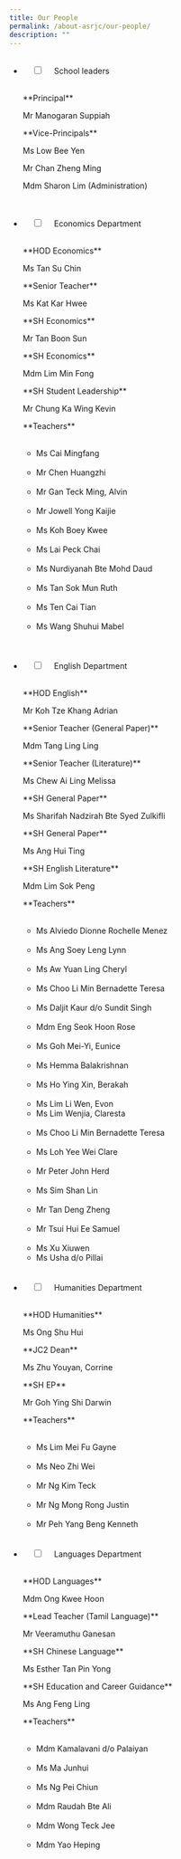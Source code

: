 ```yaml
---
title: Our People
permalink: /about-asrjc/our-people/
description: ""
---
```

<ul class="jekyllcodex_accordion">  
 <li>  
    <input type="checkbox" id="accordion1">  
    <label for="accordion1">School leaders</label>  
    <div>  
      <p>**Principal**</p>
			<p>Mr Manogaran Suppiah</p>
			<p>**Vice-Principals**</p>
			<p>Ms Low Bee Yen</p>
			<p>Mr Chan Zheng Ming</p>
			<p>Mdm Sharon Lim (Administration)</p>
    </div>  
</li>
 <li>  
    <input type="checkbox" id="accordion2">  
    <label for="accordion2">Economics Department</label>  
    <div>  
      <p>**HOD Economics**</p>
			<p>Ms Tan Su Chin</p>
			<p>**Senior Teacher**</p>
			<p>Ms Kat Kar Hwee</p>
			<p>**SH Economics**</p>
			<p>Mr Tan Boon Sun</p>
			<p>**SH Economics**</p>
			<p>Mdm Lim Min Fong</p>
			<p>**SH Student Leadership**</p>
			<p>Mr Chung Ka Wing Kevin</p>
			<p>**Teachers**</p>  
			<ul>
        <li>Ms Cai Mingfang</li>  
        <li>Mr Chen Huangzhi</li>  
        <li>Mr Gan Teck Ming, Alvin</li>
			  <li>Mr Jowell Yong Kaijie</li>  
        <li>Ms Koh Boey Kwee</li>  
        <li>Ms Lai Peck Chai</li>
			  <li>Ms Nurdiyanah Bte Mohd Daud</li>  
        <li>Ms Tan Sok Mun Ruth</li>  
        <li>Ms Ten Cai Tian</li>
			  <li>Ms Wang Shuhui Mabel</li>
      </ul>  
    </div>  
</li>
 <li>  
    <input type="checkbox" id="accordion3">  
    <label for="accordion3">English Department</label>  
    <div>
      <p>**HOD English**</p>
			<p>Mr Koh Tze Khang Adrian</p>
			<p>**Senior Teacher (General Paper)**</p>
			<p>Mdm Tang Ling Ling</p>
			<p>**Senior Teacher (Literature)**</p>
			<p>Ms Chew Ai Ling Melissa</p>
			<p>**SH General Paper**</p>
			<p>Ms Sharifah Nadzirah Bte Syed Zulkifli</p>
			<p>**SH General Paper**</p>
			<p>Ms Ang Hui Ting</p>
			<p>**SH English Literature**</p>
			<p>Mdm Lim Sok Peng</p>
			<p>**Teachers**</p>
			<ul>
        <li>Ms Alviedo Dionne Rochelle Menez</li>
        <li>Ms Ang Soey Leng Lynn</li>  
        <li>Ms Aw Yuan Ling Cheryl</li>
			  <li>Ms Choo Li Min Bernadette Teresa</li>  
        <li>Ms Daljit Kaur d/o Sundit Singh</li>  
        <li>Mdm Eng Seok Hoon Rose</li>
			  <li>Ms Goh Mei-Yi, Eunice</li>  
        <li>Ms Hemma Balakrishnan</li>  
        <li>Ms Ho Ying Xin, Berakah</li>
			  <li>Ms Lim Li Wen, Evon</li>
				<li>Ms Lim Wenjia, Claresta</li>
			  <li>Ms Choo Li Min Bernadette Teresa</li>  
        <li>Ms Loh Yee Wei Clare</li>  
        <li>Mr Peter John Herd</li>
			  <li>Ms Sim Shan Lin</li>  
        <li>Mr Tan Deng Zheng</li>  
        <li>Mr Tsui Hui Ee Samuel</li>
			  <li>Ms Xu Xiuwen</li>
				<li>Ms Usha d/o Pillai</li>
      </ul>  
    </div>  
</li>
<li>  
    <input type="checkbox" id="accordion4">  
    <label for="accordion4">Humanities Department</label>  
    <div>  
      <p>**HOD Humanities**</p>
			<p>Ms Ong Shu Hui</p>
			<p>**JC2 Dean**</p>
			<p>Ms Zhu Youyan, Corrine</p>
			<p>**SH EP**</p>
			<p>Mr Goh Ying Shi Darwin</p>
			<p>**Teachers**</p>  
			<ul>
        <li>Ms Lim Mei Fu Gayne</li>  
        <li>Ms Neo Zhi Wei</li>  
        <li>Mr Ng Kim Teck</li>
			  <li>Mr Ng Mong Rong Justin</li>  
        <li>Mr Peh Yang Beng Kenneth</li>
      </ul>  
    </div>  
</li>
<li>  
    <input type="checkbox" id="accordion5">  
    <label for="accordion5">Languages Department</label>  
    <div>  
      <p>**HOD Languages**</p>
			<p>Mdm Ong Kwee Hoon</p>
			<p>**Lead Teacher (Tamil Language)**</p>
			<p>Mr Veeramuthu Ganesan</p>
			<p>**SH Chinese Language**</p>
			<p>Ms Esther Tan Pin Yong</p>
			<p>**SH Education and Career Guidance**</p>
			<p>Ms Ang Feng Ling</p>
			<p>**Teachers**</p>  
			<ul>
        <li>Mdm Kamalavani d/o Palaiyan</li>  
        <li>Ms Ma Junhui</li>  
        <li>Ms Ng Pei Chiun</li>
			  <li>Mdm Raudah Bte Ali</li>  
        <li>Mdm Wong Teck Jee</li>  
        <li>Mdm Yao Heping</li>
      </ul>  
    </div>  
</li>
</ul>